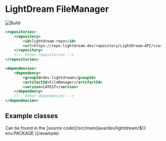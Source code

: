 # LightDream FileManager
![Build](../../actions/workflows/build.yml/badge.svg)

```xml
<repositories>
    <repository>
        <id>lightdream-repo</id>
        <url>https://repo.lightdream.dev/repository/LightDream-API/</url>
    </repository>
    <!-- Other repositories -->
</repositories>
```

```xml
<dependencies>
    <dependency>
        <groupId>dev.lightdream</groupId>
        <artifactId>FileManager</artifactId>
        <version>LATEST</version>
    </dependency>
    <!-- Other dependencies -->
</dependencies>
```

## Example classes
Can be found in the [source code](/src/main/java/dev/lightdream/${{ env.PACKAGE }}/example)
